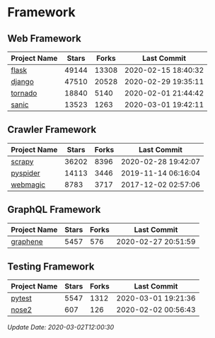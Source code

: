 # Framework

## Web Framework

| Project Name | Stars | Forks | Last Commit |
| ------------ | ----- | ----- | ----------- |
| [flask](https://github.com/pallets/flask) | 49144 | 13308 | 2020-02-15 18:40:32 |
| [django](https://github.com/django/django) | 47510 | 20528 | 2020-02-29 19:35:11 |
| [tornado](https://github.com/tornadoweb/tornado) | 18840 | 5140 | 2020-02-01 21:44:42 |
| [sanic](https://github.com/huge-success/sanic) | 13523 | 1263 | 2020-03-01 19:42:11 |

## Crawler Framework

| Project Name | Stars | Forks | Last Commit |
| ------------ | ----- | ----- | ----------- |
| [scrapy](https://github.com/scrapy/scrapy) | 36202 | 8396 | 2020-02-28 19:42:07 |
| [pyspider](https://github.com/binux/pyspider) | 14113 | 3446 | 2019-11-14 06:16:04 |
| [webmagic](https://github.com/code4craft/webmagic) | 8783 | 3717 | 2017-12-02 02:57:06 |

## GraphQL Framework

| Project Name | Stars | Forks | Last Commit |
| ------------ | ----- | ----- | ----------- |
| [graphene](https://github.com/graphql-python/graphene) | 5457 | 576 | 2020-02-27 20:51:59 |

## Testing Framework

| Project Name | Stars | Forks | Last Commit |
| ------------ | ----- | ----- | ----------- |
| [pytest](https://github.com/pytest-dev/pytest) | 5547 | 1312 | 2020-03-01 19:21:36 |
| [nose2](https://github.com/nose-devs/nose2) | 607 | 126 | 2020-02-02 00:56:43 |

*Update Date: 2020-03-02T12:00:30*